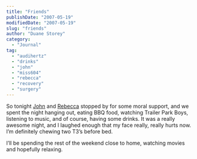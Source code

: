 ```yaml
---
title: "Friends"
publishDate: "2007-05-19"
modifiedDate: "2007-05-19"
slug: "friends"
author: "Duane Storey"
category:
  - "Journal"
tag:
  - "audihertz"
  - "drinks"
  - "john"
  - "miss604"
  - "rebecca"
  - "recovery"
  - "surgery"
---
```


So tonight [John](http://www.audihertz.net/blog) and [Rebecca](http://www.miss604.com) stopped by for some moral support, and we spent the night hanging out, eating BBQ food, watching Trailer Park Boys, listening to music, and of course, having some drinks. It was a really awesome night, and I laughed enough that my face really, really hurts now. I’m definitely chewing two T3’s before bed.

I’ll be spending the rest of the weekend close to home, watching movies and hopefully relaxing.